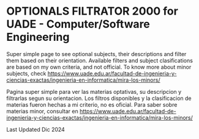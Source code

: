 # OPTIONALS FILTRATOR 2000 for UADE - Computer/Software Engineering
Super simple page to see optional subjects, their descriptions and filter them based on their orientation. Available filters and subject clasifications are based on my own criteria, and not official. To know more about minor subjects, check https://www.uade.edu.ar/facultad-de-ingenieria-y-ciencias-exactas/ingenieria-en-informatica/mira-los-minors/

Pagina super simple para ver las materias optativas, su descripcion y filtrarlas segun su orientacion. Los filtros disponibles y la clasificacion de materias fueron hechas a mi criterio, no es oficial. Para saber sobre materias minor, consultar en https://www.uade.edu.ar/facultad-de-ingenieria-y-ciencias-exactas/ingenieria-en-informatica/mira-los-minors/   

Last Updated Dic 2024
